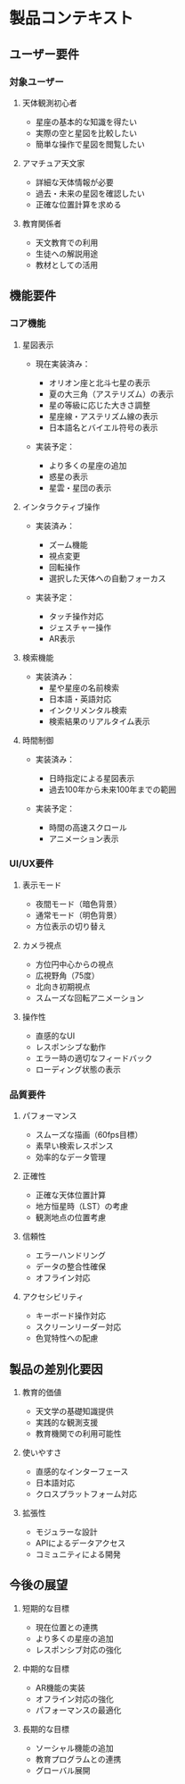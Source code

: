 # 製品コンテキスト

## ユーザー要件

### 対象ユーザー

1. 天体観測初心者

   - 星座の基本的な知識を得たい
   - 実際の空と星図を比較したい
   - 簡単な操作で星図を閲覧したい

2. アマチュア天文家

   - 詳細な天体情報が必要
   - 過去・未来の星図を確認したい
   - 正確な位置計算を求める

3. 教育関係者
   - 天文教育での利用
   - 生徒への解説用途
   - 教材としての活用

## 機能要件

### コア機能

1. 星図表示

   - 現在実装済み：

     - オリオン座と北斗七星の表示
     - 夏の大三角（アステリズム）の表示
     - 星の等級に応じた大きさ調整
     - 星座線・アステリズム線の表示
     - 日本語名とバイエル符号の表示

   - 実装予定：
     - より多くの星座の追加
     - 惑星の表示
     - 星雲・星団の表示

2. インタラクティブ操作

   - 実装済み：

     - ズーム機能
     - 視点変更
     - 回転操作
     - 選択した天体への自動フォーカス

   - 実装予定：
     - タッチ操作対応
     - ジェスチャー操作
     - AR表示

3. 検索機能

   - 実装済み：
     - 星や星座の名前検索
     - 日本語・英語対応
     - インクリメンタル検索
     - 検索結果のリアルタイム表示

4. 時間制御

   - 実装済み：

     - 日時指定による星図表示
     - 過去100年から未来100年までの範囲

   - 実装予定：
     - 時間の高速スクロール
     - アニメーション表示

### UI/UX要件

1. 表示モード

   - 夜間モード（暗色背景）
   - 通常モード（明色背景）
   - 方位表示の切り替え

2. カメラ視点

   - 方位円中心からの視点
   - 広視野角（75度）
   - 北向き初期視点
   - スムーズな回転アニメーション

3. 操作性
   - 直感的なUI
   - レスポンシブな動作
   - エラー時の適切なフィードバック
   - ローディング状態の表示

### 品質要件

1. パフォーマンス

   - スムーズな描画（60fps目標）
   - 素早い検索レスポンス
   - 効率的なデータ管理

2. 正確性

   - 正確な天体位置計算
   - 地方恒星時（LST）の考慮
   - 観測地点の位置考慮

3. 信頼性

   - エラーハンドリング
   - データの整合性確保
   - オフライン対応

4. アクセシビリティ
   - キーボード操作対応
   - スクリーンリーダー対応
   - 色覚特性への配慮

## 製品の差別化要因

1. 教育的価値

   - 天文学の基礎知識提供
   - 実践的な観測支援
   - 教育機関での利用可能性

2. 使いやすさ

   - 直感的なインターフェース
   - 日本語対応
   - クロスプラットフォーム対応

3. 拡張性
   - モジュラーな設計
   - APIによるデータアクセス
   - コミュニティによる開発

## 今後の展望

1. 短期的な目標

   - 現在位置との連携
   - より多くの星座の追加
   - レスポンシブ対応の強化

2. 中期的な目標

   - AR機能の実装
   - オフライン対応の強化
   - パフォーマンスの最適化

3. 長期的な目標
   - ソーシャル機能の追加
   - 教育プログラムとの連携
   - グローバル展開
